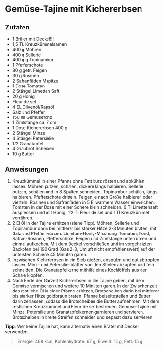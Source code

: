 # Gemüse-Tajine mit Kichererbsen

## Zutaten

- 1 Bräter mit Deckel!!!
- 1,5 TL Kreuzkümmelsamen
- 400 g Möhren
- 400 g Sellerie
- 400 g g Topinambur
- 1 Pfefferschote
- 80 g getr. Feigen
- 30 g Rosinen
- 2 Safranfäden Mspitze
- 1 Dose Tomaten
- 2 Stängel Limetten Saft
- 20 g Honig
- Fleur de sel
- 4 EL Olivenöl/Rapsöl
- Salz und Pfeffer
- 150 ml Gemüsefond
- 1 Zimtstange ca. 7 cm
- 1 Dose Kichererbsen 400 g
- 2 Stängel Minze
- 4 Stängel Petersielie
- 1/2 Granatapfel
- 4 Graubrot Scheiben
- 10 g Butter

## Anweisungen

1. Kreuzkümmel in einer Pfanne ohne Fett kurz rösten und abkühlen lassen. Möhren putzen, schälen, dickere längs halbieren. Sellerie putzen, schälen und in 8 Spalten schneiden. Topinambur schälen, längs halbieren. Pfefferschote dritteln. Feigen je nach Größe halbieren oder vierteln. Rosinen und Safranfäden in 5 El warmem Wasser einweichen. Tomaten in der Dose mit einer Schere klein schneiden. 6 Tl Limettensaft auspressen und mit Honig, 1/2 Tl Fleur de sel und 1 Tl Kreuzkümmel verrühren.
2. 2 El Öl in der Tajine erhitzen (siehe Tipp). Möhren, Sellerie und Topinambur darin bei mittlerer bis starker Hitze 2-3 Minuten braten, mit Salz und Pfeffer würzen. Limetten-Honig-Mischung, Tomaten, Fond, Safran-Rosinen, Pfefferschote, Feigen und Zimtstange unterrühren und einmal aufkochen. Mit dem Deckel verschließen und im vorgeheizten Backofen bei 190 Grad (Gas 2-3, Umluft nicht empfehlenswert) auf der untersten Schiene 45 Minuten garen.
3. Inzwischen Kichererbsen in ein Sieb gießen, abspülen und gut abtropfen lassen. Minz- und Petersilienblätter von den Stielen abzupfen und fein schneiden. Die Granatapfelkerne mithilfe eines Kochlöffels aus der Schale klopfen.
4. Nach Ende der Garzeit Kichererbsen in die Tajine geben, mit dem Gemüse vermischen und weitere 10 Minuten garen. In der Zwischenzeit das restliche Öl in einer Pfanne erhitzen, Brotscheiben darin bei mittlerer bis starker Hitze goldbraun braten. Pfanne beiseitestellen und Butter darin zerlassen, sodass die Brotscheiben die Butter aufnehmen. Mit dem restlichen Kreuzkümmel und Fleur de sel bestreuen. Gemüse-Tajine mit Minze, Petersilie und Granatapfelkernen garnieren und servieren. Brotscheiben in breite Streifen schneiden und separat dazu servieren.

**Tipp**: Wer keine Tajine hat, kann alternativ einen Bräter mit Deckel verwenden.

> Energie: 468 kcal, Kohlenhydrate: 67 g, Eiweiß: 13 g, Fett: 15 g

